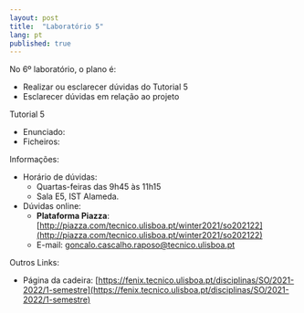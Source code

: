 ```yaml
---
layout: post
title:  "Laboratório 5"
lang: pt
published: true
---
```


No 6º laboratório, o plano é:
- Realizar ou esclarecer dúvidas do Tutorial 5
- Esclarecer dúvidas em relação ao projeto

Tutorial 5
- Enunciado: 
- Ficheiros:

Informações:
- Horário de dúvidas:
	- Quartas-feiras das 9h45 às 11h15
	- Sala E5, IST Alameda.
- Dúvidas online:
	- **Plataforma Piazza**: [http://piazza.com/tecnico.ulisboa.pt/winter2021/so202122](http://piazza.com/tecnico.ulisboa.pt/winter2021/so202122)
	- E-mail: [goncalo.cascalho.raposo@tecnico.ulisboa.pt](mailto:goncalo.cascalho.raposo@tecnico.ulisboa.pt)

Outros Links:
- Página da cadeira: [https://fenix.tecnico.ulisboa.pt/disciplinas/SO/2021-2022/1-semestre](https://fenix.tecnico.ulisboa.pt/disciplinas/SO/2021-2022/1-semestre)
